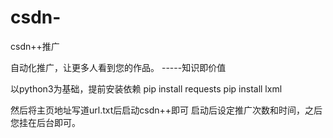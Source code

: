 # csdn-
csdn++推广

自动化推广，让更多人看到您的作品。
                            -----知识即价值


以python3为基础，提前安装依赖
pip install requests
pip install lxml

然后将主页地址写道url.txt后启动csdn++即可
启动后设定推广次数和时间，之后您挂在后台即可。
